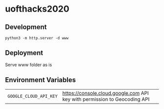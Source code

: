 # uofthacks2020

## Development

```
python3 -m http.server -d www
```

## Deployment

Serve www folder as is

## Environment Variables

| | |
|-|-|
| `GOOGLE_CLOUD_API_KEY` | https://console.cloud.google.com API key with permission to Geocoding API |
